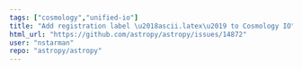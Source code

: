 ```yaml
---
tags: ["cosmology","unified-io"]
title: "Add registration label \u2018ascii.latex\u2019 to Cosmology IO"
html_url: "https://github.com/astropy/astropy/issues/14872"
user: "nstarman"
repo: "astropy/astropy"
---
```


